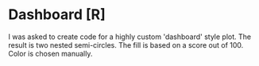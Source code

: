 # Dashboard [R]
I was asked to create code for a highly custom 'dashboard' style plot.
The result is two nested semi-circles.
The fill is based on a score out of 100. Color is chosen manually. 
